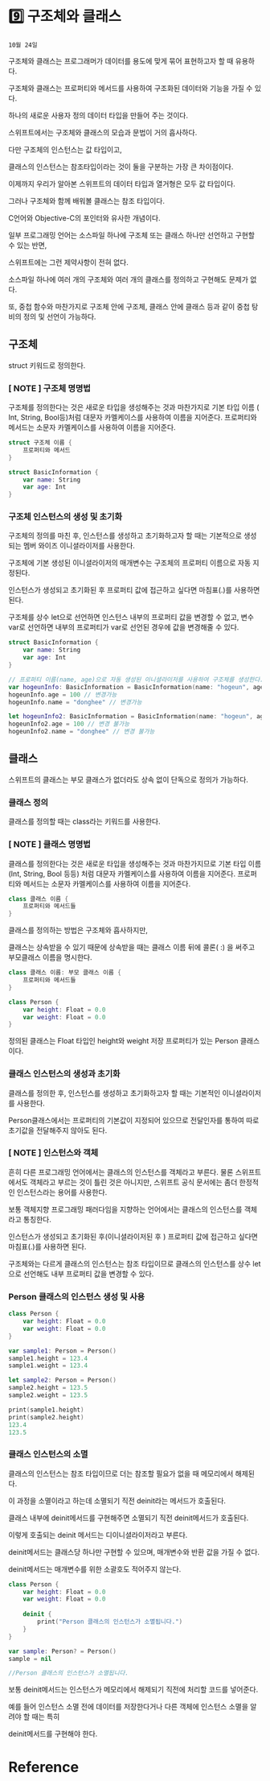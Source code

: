 # 9️⃣ 구조체와 클래스

`10월 24일`

구조체와 클래스는 프로그래머가 데이터를 용도에 맞게 묶어 표현하고자 할 때 유용하다.

구조체와 클래스는 프로퍼티와 메서드를 사용하여 구조화된 데이터와 기능을 가질 수 있다.

하나의 새로운 사용자 정의 데이터 타입을 만들어 주는 것이다.

스위프트에서는  구조체와 클래스의 모습과 문법이 거의 흡사하다.

다만 구조체의 인스턴스는 값 타입이고, 

클래스의 인스턴스는 참조타입이라는 것이 둘을 구분하는 가장 큰 차이점이다.

이제까지 우리가 알아본 스위프트의 데이터 타입과 열거형은 모두 값 타입이다.

그러나 구조체와 함께 배워볼 클래스는 참조 타입이다.

C언어와 Objective-C의 포인터와 유사한 개념이다.

일부 프로그래밍 언어는 소스파일 하나에 구조체 또는 클래스 하나만 선언하고 구현할 수 있는 반면,

스위프트에는 그런 제약사항이 전혀 없다.

소스파일 하나에 여러 개의 구조체와 여러 개의 클래스를 정의하고 구현해도 문제가 없다.

또, 중첩 함수와 마찬가지로 구조체 안에 구조체, 클래스 안에 클래스 등과 같이 중첩 탕비의 정의 및 선언이 가능하다.

## 구조체

struct 키워드로 정의한다.

### [ NOTE ] 구조체 명명법

구조체를 정의한다는 것은 새로운 타입을 생성해주는 것과 마찬가지로 기본 타입 이름 ( Int, String, Bool등)처럼 대문자 카멜케이스를 사용하여 이름을 지어준다. 프로퍼티와 메서드는 소문자 카멜케이스를 사용하여 이름을 지어준다. 

```swift
struct 구조체 이름 {
    프로퍼티와 메서드
}
```

```swift
struct BasicInformation {
    var name: String
    var age: Int
}
```

### 구조체 인스턴스의 생성 및 초기화

구조체의 정의를 마친 후, 인스턴스를 생성하고 초기화하고자 할 때는 기본적으로 생성되는 멤버 와이즈 이니셜라이저를 사용한다.

구조체에 기본 생성된 이니셜라이저의 매개변수는 구조체의 프로퍼티 이름으로 자동 지정된다.

인스턴스가 생성되고 초기화된 후 프로퍼티 값에 접근하고 싶다면 마침표(.)를 사용하면 된다.

구조체를 상수 let으로 선언하면 인스턴스 내부의 프로퍼티 값을 변경할 수 없고, 변수 var로 선언하면 내부의 프로퍼티가 var로 선언된 경우에 값을 변경해줄 수 있다.

```swift
struct BasicInformation {
    var name: String
    var age: Int
}

// 프로퍼티 이름(name, age)으로 자동 생성된 이니셜라이저를 사용하여 구조체를 생성한다.
var hogeunInfo: BasicInformation = BasicInformation(name: "hogeun", age: 27)
hogeunInfo.age = 100 // 변경가능
hogeunInfo.name = "donghee" // 변경가능

let hogeunInfo2: BasicInformation = BasicInformation(name: "hogeun", age: 27)
hogeunInfo2.age = 100 // 변경 불가능
hogeunInfo2.name = "donghee" // 변경 불가능
```

## 클래스

스위프트의 클래스는 부모 클래스가 없더라도 상속 없이 단독으로 정의가 가능하다.

### 클래스 정의

클래스를 정의할 때는 class라는 키워드를 사용한다.

### [ NOTE ] 클래스 명명법

클래스를 정의한다는 것은 새로운 타입을 생성해주는 것과 마찬가지므로 기본 타입 이름(Int, String, Bool 등등) 처럼 대문자 카멜케이스를 사용하여 이름을 지어준다. 프로퍼티와 메서드는 소문자 카멜케이스를 사용하여 이름을 지어준다.

 

```swift
class 클래스 이름 {
	프로퍼티와 메서드들
}
```

클래스를 정의하는 방법은 구조체와 흡사하지만, 

클래스는 상속받을 수 있기 때문에 상속받을 때는 클래스 이름 뒤에 콜론( :) 을 써주고 부모클래스 이름을 명시한다.

```swift
class 클래스 이름: 부모 클래스 이름 {
	프로퍼티와 메서드들
}
```

```swift
class Person {
    var height: Float = 0.0
    var weight: Float = 0.0
}
```

정의된 클래스는 Float 타입인 height와 weight 저장 프로퍼티가 있는 Person 클래스이다.

### 클래스 인스턴스의 생성과 초기화

클래스를 정의한 후, 인스턴스를 생성하고 초기화하고자 할 때는 기본적인 이니셜라이저를 사용한다.

Person클래스에서는 프로퍼티의 기본값이 지정되어 있으므로 전달인자를 통하여 따로 초기값을 전달해주지 않아도 된다.

### [ NOTE ] 인스턴스와 객체

흔히 다른 프로그래밍 언어에서는 클래스의 인스턴스를 객체라고 부른다. 물론 스위프트에서도 객체라고 부르는 것이 틀린 것은 아니지만, 스위프트 공식 문서에는 좀더 한정적인 인스턴스라는 용어를 사용한다.

보통 객체지향 프로그래밍 패러다임을 지향하는 언어에서는 클래스의 인스턴스를 객체라고 통칭한다.

인스턴스가 생성되고 초기화된 후(이니셜라이저된 후 ) 프로퍼티 값에 접근하고 싶다면 마침표(.)를 사용하면 된다.

구조체와는 다르게 클래스의 인스턴스는 참조 타입이므로 클래스의 인스턴스를 상수 let으로 선언해도 내부 프로퍼티 값을 변경할 수 있다.

### Person 클래스의 인스턴스 생성 및 사용

```swift
class Person {
    var height: Float = 0.0
    var weight: Float = 0.0
}

var sample1: Person = Person()
sample1.height = 123.4
sample1.weight = 123.4

let sample2: Person = Person()
sample2.height = 123.5
sample2.weight = 123.5

print(sample1.height)
print(sample2.height)
123.4
123.5
```

### 클래스 인스턴스의 소멸

클래스의 인스턴스는 참조 타입이므로 더는 참조할 필요가 없을 때 메모리에서 해제된다.

이 과정을 소멸이라고 하는데 소멸되기 직전 deinit라는 메서드가 호출된다.

클래스 내부에 deinit메서드를 구현해주면 소멸되기 직전 deinit메서드가 호출된다.

이렇게 호출되는 deinit 메서드는 디이니셜라이저라고 부른다.

deinit메서드는 클래스당 하나만 구현할 수 있으며, 매개변수와 반환 값을 가질 수 없다. 

deinit메서드는 매개변수를 위한 소괄호도 적어주지 않는다.

```swift
class Person {
    var height: Float = 0.0
    var weight: Float = 0.0
    
    deinit {
        print("Person 클래스의 인스턴스가 소멸됩니다.")
    }
}

var sample: Person? = Person()
sample = nil

//Person 클래스의 인스턴스가 소멸됩니다.
```

보통 deinit메서드는 인스턴스가 메모리에서 해제되기 직전에 처리할 코드를 넣어준다.

예를 들어 인스턴스 소멸 전에 데이터를 저장한다거나 다른 객체에 인스턴스 소멸을 알려야 할 때는 특히 

deinit메서드를 구현해야 한다. 

# Reference
